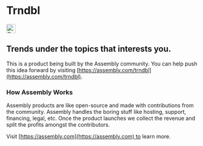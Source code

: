 # Trndbl

<a href="https://assembly.com/trndbl/bounties?utm_campaign=assemblage&utm_source=trndbl&utm_medium=repo_badge"><img src="https://asm-badger.herokuapp.com/trndbl/badges/tasks.svg" height="24px" alt="Open Tasks" /></a>

## Trends under the topics that interests you.

This is a product being built by the Assembly community. You can help push this idea forward by visiting [https://assembly.com/trndbl](https://assembly.com/trndbl).

### How Assembly Works

Assembly products are like open-source and made with contributions from the community. Assembly handles the boring stuff like hosting, support, financing, legal, etc. Once the product launches we collect the revenue and split the profits amongst the contributors.

Visit [https://assembly.com](https://assembly.com) to learn more.

